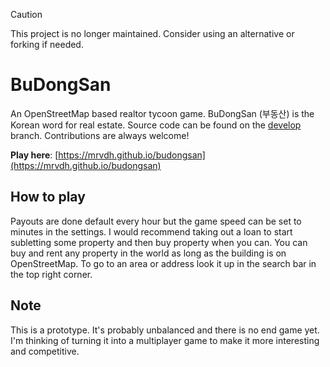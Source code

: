 > [!CAUTION]
> This project is no longer maintained. Consider using an alternative or forking if needed.

# BuDongSan
An OpenStreetMap based realtor tycoon game. BuDongSan (부동산) is the Korean word for real estate. Source code can be found on the [develop](https://github.com/MRVDH/budongsan/tree/develop) branch. Contributions are always welcome!

**Play here**: [https://mrvdh.github.io/budongsan](https://mrvdh.github.io/budongsan)

## How to play
Payouts are done default every hour but the game speed can be set to minutes in the settings. I would recommend taking out a loan to start subletting some property and then buy property when you can. You can buy and rent any property in the world as long as the building is on OpenStreetMap. To go to an area or address look it up in the search bar in the top right corner.

## Note
This is a prototype. It's probably unbalanced and there is no end game yet. I'm thinking of turning it into a multiplayer game to make it more interesting and competitive.
